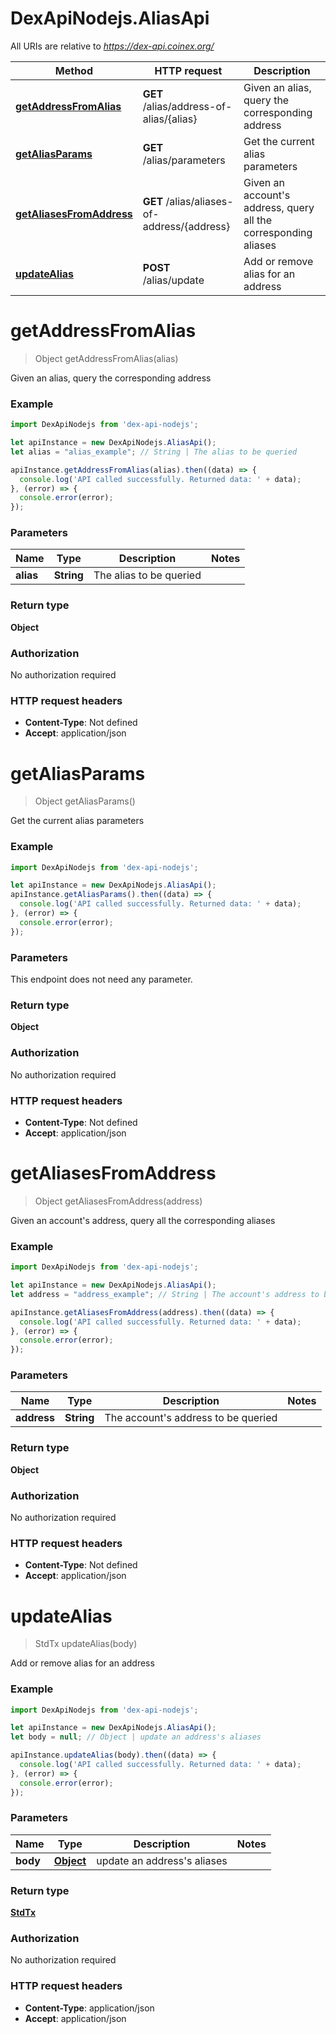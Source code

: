 # DexApiNodejs.AliasApi

All URIs are relative to *https://dex-api.coinex.org/*

Method | HTTP request | Description
------------- | ------------- | -------------
[**getAddressFromAlias**](AliasApi.md#getAddressFromAlias) | **GET** /alias/address-of-alias/{alias} | Given an alias, query the corresponding address
[**getAliasParams**](AliasApi.md#getAliasParams) | **GET** /alias/parameters | Get the current alias parameters
[**getAliasesFromAddress**](AliasApi.md#getAliasesFromAddress) | **GET** /alias/aliases-of-address/{address} | Given an account&#x27;s address, query all the corresponding aliases
[**updateAlias**](AliasApi.md#updateAlias) | **POST** /alias/update | Add or remove alias for an address

<a name="getAddressFromAlias"></a>
# **getAddressFromAlias**
> Object getAddressFromAlias(alias)

Given an alias, query the corresponding address

### Example
```javascript
import DexApiNodejs from 'dex-api-nodejs';

let apiInstance = new DexApiNodejs.AliasApi();
let alias = "alias_example"; // String | The alias to be queried

apiInstance.getAddressFromAlias(alias).then((data) => {
  console.log('API called successfully. Returned data: ' + data);
}, (error) => {
  console.error(error);
});

```

### Parameters

Name | Type | Description  | Notes
------------- | ------------- | ------------- | -------------
 **alias** | **String**| The alias to be queried | 

### Return type

**Object**

### Authorization

No authorization required

### HTTP request headers

 - **Content-Type**: Not defined
 - **Accept**: application/json

<a name="getAliasParams"></a>
# **getAliasParams**
> Object getAliasParams()

Get the current alias parameters

### Example
```javascript
import DexApiNodejs from 'dex-api-nodejs';

let apiInstance = new DexApiNodejs.AliasApi();
apiInstance.getAliasParams().then((data) => {
  console.log('API called successfully. Returned data: ' + data);
}, (error) => {
  console.error(error);
});

```

### Parameters
This endpoint does not need any parameter.

### Return type

**Object**

### Authorization

No authorization required

### HTTP request headers

 - **Content-Type**: Not defined
 - **Accept**: application/json

<a name="getAliasesFromAddress"></a>
# **getAliasesFromAddress**
> Object getAliasesFromAddress(address)

Given an account&#x27;s address, query all the corresponding aliases

### Example
```javascript
import DexApiNodejs from 'dex-api-nodejs';

let apiInstance = new DexApiNodejs.AliasApi();
let address = "address_example"; // String | The account's address to be queried

apiInstance.getAliasesFromAddress(address).then((data) => {
  console.log('API called successfully. Returned data: ' + data);
}, (error) => {
  console.error(error);
});

```

### Parameters

Name | Type | Description  | Notes
------------- | ------------- | ------------- | -------------
 **address** | **String**| The account&#x27;s address to be queried | 

### Return type

**Object**

### Authorization

No authorization required

### HTTP request headers

 - **Content-Type**: Not defined
 - **Accept**: application/json

<a name="updateAlias"></a>
# **updateAlias**
> StdTx updateAlias(body)

Add or remove alias for an address

### Example
```javascript
import DexApiNodejs from 'dex-api-nodejs';

let apiInstance = new DexApiNodejs.AliasApi();
let body = null; // Object | update an address's aliases

apiInstance.updateAlias(body).then((data) => {
  console.log('API called successfully. Returned data: ' + data);
}, (error) => {
  console.error(error);
});

```

### Parameters

Name | Type | Description  | Notes
------------- | ------------- | ------------- | -------------
 **body** | [**Object**](Object.md)| update an address&#x27;s aliases | 

### Return type

[**StdTx**](StdTx.md)

### Authorization

No authorization required

### HTTP request headers

 - **Content-Type**: application/json
 - **Accept**: application/json

